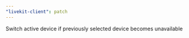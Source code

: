 ```yaml
---
"livekit-client": patch
---
```


Switch active device if previously selected device becomes unavailable
